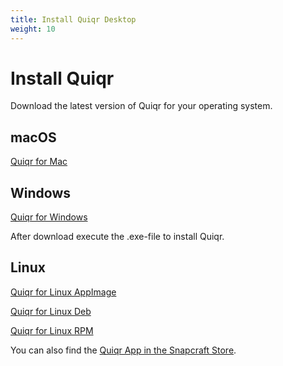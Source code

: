 ```yaml
---
title: Install Quiqr Desktop
weight: 10
---
```


# Install Quiqr

Download the latest version of Quiqr for your operating system.


## macOS

[Quiqr for Mac](https://quiqr-app-releases.s3.eu-west-1.amazonaws.com/quiqrmac_x64.dmg)

## Windows

[Quiqr for Windows](https://quiqr-app-releases.s3.eu-west-1.amazonaws.com/quiqrwin.exe)

After download execute the .exe-file to install Quiqr.

## Linux

[Quiqr for Linux AppImage](https://quiqr-app-releases.s3.eu-west-1.amazonaws.com/quiqrlinux_x86_64.AppImage)

[Quiqr for Linux Deb](https://quiqr-app-releases.s3.eu-west-1.amazonaws.com/quiqrlinux_amd64.deb)

[Quiqr for Linux RPM](https://quiqr-app-releases.s3.eu-west-1.amazonaws.com/quiqrlinux_x86_64.rpm)

You can also find the [Quiqr App in the Snapcraft Store](https://snapcraft.io/quiqr).
